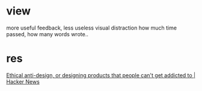 # view
more useful feedback, less useless visual distraction
	how much time passed, how many words wrote..
# res
[Ethical anti-design, or designing products that people can't get addicted to | Hacker News](https://news.ycombinator.com/item?id=26825704)
